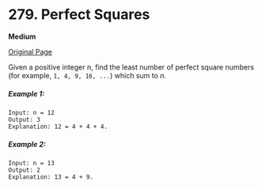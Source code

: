 # 279. Perfect Squares

**Medium**

[Original Page](https://leetcode.com/problems/perfect-squares/)

Given a positive integer n, find the least number of perfect square numbers (for example, `1, 4, 9, 16, ...`) which sum to _n_.

##### Example 1:
```
Input: n = 12
Output: 3 
Explanation: 12 = 4 + 4 + 4.
```

##### Example 2:
```
Input: n = 13
Output: 2
Explanation: 13 = 4 + 9.
```
